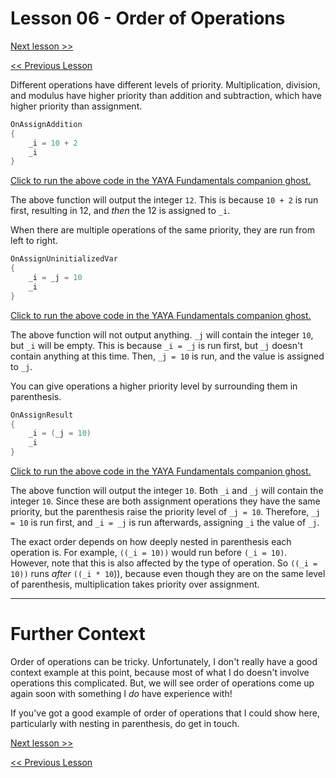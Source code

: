 # Lesson 06 - Order of Operations

[Next lesson >>](https://github.com/Zichqec/YAYA_Fundamentals/blob/main/Module%2001%20-%20Basic%20Building%20Blocks/07%20-%20Comparisons.md)

[<< Previous Lesson](https://github.com/Zichqec/YAYA_Fundamentals/blob/main/Module%2001%20-%20Basic%20Building%20Blocks/05%20-%20Operators.md)

Different operations have different levels of priority. Multiplication, division, and modulus have higher priority than addition and subtraction, which have higher priority than assignment.

```c
OnAssignAddition
{
	_i = 10 + 2
	_i
}
```

[Click to run the above code in the YAYA Fundamentals companion ghost.](https://zichqec.github.io/s-the-skeleton/jump.html?url=x-ukagaka-link%3Atype%3Devent%26ghost%3DYAYA%20Fundamentals%26info%3DOnExample.M1.L6.AssignAddition)

The above function will output the integer `12`. This is because `10 + 2` is run first, resulting in 12, and *then* the 12 is assigned to `_i`.

When there are multiple operations of the same priority, they are run from left to right.

```c
OnAssignUninitializedVar
{
	_i = _j = 10
	_i
}
```

[Click to run the above code in the YAYA Fundamentals companion ghost.](https://zichqec.github.io/s-the-skeleton/jump.html?url=x-ukagaka-link%3Atype%3Devent%26ghost%3DYAYA%20Fundamentals%26info%3DOnExample.M1.L6.AssignUninitializedVar)

The above function will not output anything. `_j` will contain the integer `10`, but `_i` will be empty. This is because `_i = _j` is run first, but `_j` doesn't contain anything at this time. Then, `_j = 10` is run, and the value is assigned to `_j`.


You can give operations a higher priority level by surrounding them in parenthesis.

```c
OnAssignResult
{
	_i = (_j = 10)
	_i
}
```

[Click to run the above code in the YAYA Fundamentals companion ghost.](https://zichqec.github.io/s-the-skeleton/jump.html?url=x-ukagaka-link%3Atype%3Devent%26ghost%3DYAYA%20Fundamentals%26info%3DOnExample.M1.L6.AssignResult)

The above function will output the integer `10`. Both `_i` and `_j` will contain the integer `10`. Since these are both assignment operations they have the same priority, but the parenthesis raise the priority level of `_j = 10`. Therefore, `_j = 10` is run first, and `_i = _j` is run afterwards, assigning `_i` the value of `_j`.


The exact order depends on how deeply nested in parenthesis each operation is. For example, `((_i = 10))` would run before `(_i = 10)`. However, note that this is also affected by the type of operation. So `((_i = 10))` runs *after* `((_i * 10`)), because even though they are on the same level of parenthesis, multiplication takes priority over assignment.

---

# Further Context

Order of operations can be tricky. Unfortunately, I don't really have a good context example at this point, because most of what I do doesn't involve operations this complicated. But, we will see order of operations come up again soon with something I *do* have experience with!

If you've got a good example of order of operations that I could show here, particularly with nesting in parenthesis, do get in touch.

[Next lesson >>](https://github.com/Zichqec/YAYA_Fundamentals/blob/main/Module%2001%20-%20Basic%20Building%20Blocks/07%20-%20Comparisons.md)

[<< Previous Lesson](https://github.com/Zichqec/YAYA_Fundamentals/blob/main/Module%2001%20-%20Basic%20Building%20Blocks/05%20-%20Operators.md)
